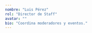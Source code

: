 ```yaml
---
nombre: "Luis Pérez"
rol: "Director de Staff"
avatar: ""
bio: "Coordina moderadores y eventos."
---
```

